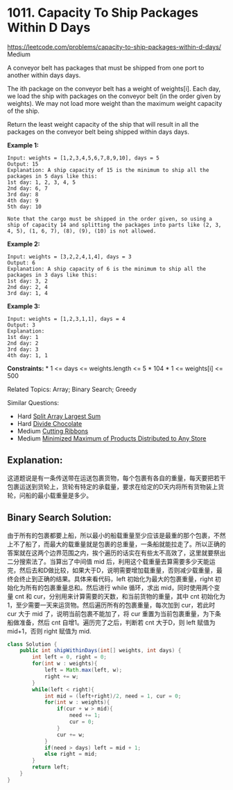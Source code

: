 # 1011. Capacity To Ship Packages Within D Days
<https://leetcode.com/problems/capacity-to-ship-packages-within-d-days/>
Medium

A conveyor belt has packages that must be shipped from one port to another within days days.

The ith package on the conveyor belt has a weight of weights[i]. Each day, we load the ship with packages on the conveyor belt (in the order given by weights). We may not load more weight than the maximum weight capacity of the ship.

Return the least weight capacity of the ship that will result in all the packages on the conveyor belt being shipped within days days.

 

**Example 1:**

    Input: weights = [1,2,3,4,5,6,7,8,9,10], days = 5
    Output: 15
    Explanation: A ship capacity of 15 is the minimum to ship all the packages in 5 days like this:
    1st day: 1, 2, 3, 4, 5
    2nd day: 6, 7
    3rd day: 8
    4th day: 9
    5th day: 10

    Note that the cargo must be shipped in the order given, so using a ship of capacity 14 and splitting the packages into parts like (2, 3, 4, 5), (1, 6, 7), (8), (9), (10) is not allowed.

**Example 2:**

    Input: weights = [3,2,2,4,1,4], days = 3
    Output: 6
    Explanation: A ship capacity of 6 is the minimum to ship all the packages in 3 days like this:
    1st day: 3, 2
    2nd day: 2, 4
    3rd day: 1, 4

**Example 3:**

    Input: weights = [1,2,3,1,1], days = 4
    Output: 3
    Explanation:
    1st day: 1
    2nd day: 2
    3rd day: 3
    4th day: 1, 1
 

**Constraints:**
    * 1 <= days <= weights.length <= 5 * 104
    * 1 <= weights[i] <= 500

Related Topics: Array; Binary Search; Greedy

Similar Questions: 
* Hard [Split Array Largest Sum](https://leetcode.com/problems/split-array-largest-sum/)
* Hard [Divide Chocolate](https://leetcode.com/problems/divide-chocolate/)
* Medium [Cutting Ribbons](https://leetcode.com/problems/cutting-ribbons/)
* Medium [Minimized Maximum of Products Distributed to Any Store](https://leetcode.com/problems/minimized-maximum-of-products-distributed-to-any-store/)


## Explanation: 
这道题说是有一条传送带在运送包裹货物，每个包裹有各自的重量，每天要把若干包裹运送到货轮上，货轮有特定的承载量，要求在给定的D天内将所有货物装上货轮，问船的最小载重量是多少。

## Binary Search Solution:
由于所有的包裹都要上船，所以最小的船载重量至少应该是最重的那个包裹，不然上不了船了，而最大的载重量就是包裹的总重量，一条船就能拉走了。所以正确的答案就在这两个边界范围之内，挨个遍历的话实在有些太不高效了，这里就要祭出二分搜索法了。当算出了中间值 mid 后，利用这个载重量去算需要多少天能运完，然后去和D做比较，如果大于D，说明需要增加载重量，否则减少载重量，最终会终止到正确的结果。具体来看代码，left 初始化为最大的包裹重量，right 初始化为所有的包裹重量总和。然后进行 while 循环，求出 mid，同时使用两个变量 cnt 和 cur，分别用来计算需要的天数，和当前货物的重量，其中 cnt 初始化为1，至少需要一天来运货物。然后遍历所有的包裹重量，每次加到 cur，若此时 cur 大于 mid 了，说明当前包裹不能加了，将 cur 重置为当前包裹重量，为下条船做准备，然后 cnt 自增1。遍历完了之后，判断若 cnt 大于D，则 left 赋值为 mid+1，否则 right 赋值为 mid.

```java
class Solution {
    public int shipWithinDays(int[] weights, int days) {
        int left = 0, right = 0;
        for(int w : weights){
            left = Math.max(left, w);
            right += w;
        }
        while(left < right){
            int mid = (left+right)/2, need = 1, cur = 0;
            for(int w : weights){
                if(cur + w > mid){
                    need += 1;
                    cur = 0;
                }
                cur += w;
            }
            if(need > days) left = mid + 1;
            else right = mid;
        }
        return left;
    }
}
```